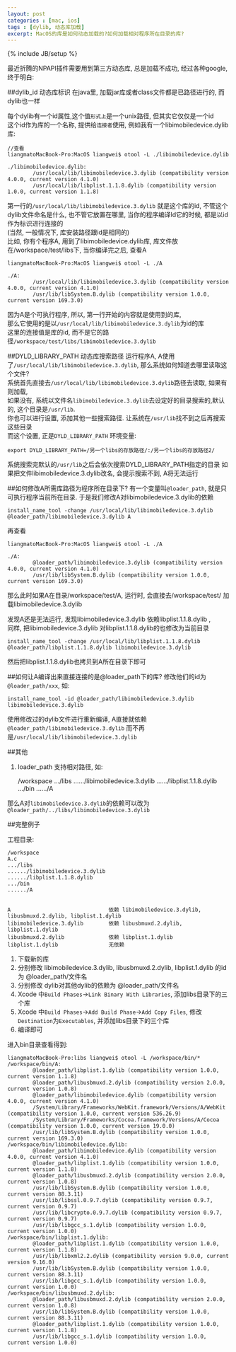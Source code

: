 ```yaml
---
layout: post
categories : [mac, ios]
tags : [dylib, 动态库加载]
excerpt: MacOS的库是如何动态加载的?如何加载相对程序所在目录的库?
---
```

{% include JB/setup %}

最近折腾的NPAPI插件需要用到第三方动态库, 总是加载不成功, 经过各种google, 终于明白:

##dylib_id  动态库标识
在java里, 加载jar库或者class文件都是已路径进行的, 而dylib也一样

每个dylib有一个id属性,这个值`形式上`是一个unix路径, 但其实它仅仅是一个id  
这个id作为库的一个名称, 提供给`连接者`使用, 例如我有一个libimobiledevice.dylib 库:

    //查看
    liangmatoMacBook-Pro:MacOS liangwei$ otool -L ./libimobiledevice.dylib
    
    ./libimobiledevice.dylib:
            /usr/local/lib/libimobiledevice.3.dylib (compatibility version 4.0.0, current version 4.1.0)
            /usr/local/lib/libplist.1.1.8.dylib (compatibility version 1.0.0, current version 1.1.8)
            
第一行的`/usr/local/lib/libimobiledevice.3.dylib` 就是这个库的id, 
不管这个dylib文件命名是什么, 也不管它放置在哪里, 当你的程序编译ld它的时候, 都是以id作为标识进行连接的  
(当然, 一般情况下, 库安装路径跟id是相同的)  
比如, 你有个程序A, 用到了libimobiledevice.dylib库, 库文件放在/workspace/test/libs下, 当你编译完之后, 查看A  

    liangmatoMacBook-Pro:MacOS liangwei$ otool -L ./A
        
    ./A:
            /usr/local/lib/libimobiledevice.3.dylib (compatibility version 4.0.0, current version 4.1.0)
            /usr/lib/libSystem.B.dylib (compatibility version 1.0.0, current version 169.3.0)

因为A是个可执行程序, 所以, 第一行开始的内容就是使用到的库,  
那么它使用的是以`/usr/local/lib/libimobiledevice.3.dylib`为id的库  
这里的连接值是库的id, 而不是它的路径`/workspace/test/libs/libimobiledevice.3.dylib`

##DYLD_LIBRARY_PATH 动态库搜索路径
运行程序A, A使用了`/usr/local/lib/libimobiledevice.3.dylib`, 那么系统如何知道去哪里读取这个文件?     
系统首先直接去`/usr/local/lib/libimobiledevice.3.dylib`路径去读取, 如果有则加载,     
如果没有, 系统以文件名`libimobiledevice.3.dylib`去设定好的目录搜索的,默认的, 这个目录是`/usr/lib`.     
你也可以进行设置, 添加其他一些搜索路径. 让系统在`/usr/lib`找不到之后再搜索这些目录      
而这个设置, 正是`DYLD_LIBRARY_PATH` 环境变量:   

    export DYLD_LIBRARY_PATH=/另一个libs的存放路径/:/另一个libs的存放路径2/

系统搜索完默认的`/usr/lib`之后会依次搜索DYLD_LIBRARY_PATH指定的目录
如果把文件libimobiledevice.3.dylib改名, 会提示搜索不到, A将无法运行

##如何修改A所需库路径为程序所在目录下?
有一个变量叫`@loader_path`, 就是只可执行程序当前所在目录. 于是我们修改A对libimobiledevice.3.dylib的依赖

    install_name_tool -change /usr/local/lib/libimobiledevice.3.dylib @loader_path/libimobiledevice.3.dylib A
    
再查看

    liangmatoMacBook-Pro:MacOS liangwei$ otool -L ./A
            
    ./A:
            @loader_path/libimobiledevice.3.dylib (compatibility version 4.0.0, current version 4.1.0)
            /usr/lib/libSystem.B.dylib (compatibility version 1.0.0, current version 169.3.0)
                
那么此时如果A在目录/workspace/test/A, 运行时, 会直接去/workspace/test/ 加载libimobiledevice.3.dylib

发现A还是无法运行, 发现libimobiledevice.3.dylib 依赖libplist.1.1.8.dylib ,  
同样, 把libimobiledevice.3.dylib 对libplist.1.1.8.dylib的也修改为当前目录

    install_name_tool -change /usr/local/lib/libplist.1.1.8.dylib @loader_path/libplist.1.1.8.dylib libimobiledevice.3.dylib

然后把libplist.1.1.8.dylib也拷贝到A所在目录下即可

##如何让A编译出来直接连接的是@loader_path下的库?
修改他们的id为`@loader_path/xxx`, 如:

    install_name_tool -id @loader_path/libimobiledevice.3.dylib libimobiledevice.3.dylib
    
使用修改过的dylib文件进行重新编译, A直接就依赖`@loader_path/libimobiledevice.3.dylib` 而不再是`/usr/local/lib/libimobiledevice.3.dylib`

##其他
1. loader_path 支持相对路径, 如:

    /workspace
    .../libs
    ....../libimobiledevice.3.dylib
    ....../libplist.1.1.8.dylib
    .../bin
    ....../A

那么A对`libimobiledevice.3.dylib`的依赖可以改为`@loader_path/../libs/libimobiledevice.3.dylib`

##完整例子

工程目录:

    /workspace
    A.c
    .../libs
    ....../libimobiledevice.3.dylib
    ....../libplist.1.1.8.dylib
    .../bin
    ....../A


    A                               依赖 libimobiledevice.3.dylib, libusbmuxd.2.dylib, libplist.1.dylib    
    libimobiledevice.3.dylib        依赖 libusbmuxd.2.dylib, libplist.1.dylib    
    libusbmuxd.2.dylib              依赖 libplist.1.dylib    
    libplist.1.dylib                无依赖    

1) 下载新的库   
2) 分别修改 libimobiledevice.3.dylib, libusbmuxd.2.dylib, libplist.1.dylib 的id为 @loader_path/文件名    
3) 分别修改 dylib对其他dylib的依赖为 @loader_path/文件名    
4) Xcode 中`Build Phases`->`Link Binary With Libraries`, 添加libs目录下的三个库    
5) Xcode 中`Build Phases`->`Add Build Phase`->`Add Copy Files`, 修改`Destination`为`Executables`, 并添加libs目录下的三个库   
6) 编译即可   

进入bin目录查看得到:

    liangmatoMacBook-Pro:libs liangwei$ otool -L /workspace/bin/*
    /workspace/bin/A:
            @loader_path/libplist.1.dylib (compatibility version 1.0.0, current version 1.1.8)
            @loader_path/libusbmuxd.2.dylib (compatibility version 2.0.0, current version 1.0.8)
            @loader_path/libimobiledevice.dylib (compatibility version 4.0.0, current version 4.1.0)
            /System/Library/Frameworks/WebKit.framework/Versions/A/WebKit (compatibility version 1.0.0, current version 536.26.9)
            /System/Library/Frameworks/Cocoa.framework/Versions/A/Cocoa (compatibility version 1.0.0, current version 19.0.0)
            /usr/lib/libSystem.B.dylib (compatibility version 1.0.0, current version 169.3.0)
    /workspace/bin/libimobiledevice.dylib:
            @loader_path/libimobiledevice.dylib (compatibility version 4.0.0, current version 4.1.0)
            @loader_path/libplist.1.dylib (compatibility version 1.0.0, current version 1.1.8)
            @loader_path/libusbmuxd.2.dylib (compatibility version 2.0.0, current version 1.0.8)
            /usr/lib/libSystem.B.dylib (compatibility version 1.0.0, current version 88.3.11)
            /usr/lib/libssl.0.9.7.dylib (compatibility version 0.9.7, current version 0.9.7)
            /usr/lib/libcrypto.0.9.7.dylib (compatibility version 0.9.7, current version 0.9.7)
            /usr/lib/libgcc_s.1.dylib (compatibility version 1.0.0, current version 1.0.0)
    /workspace/bin/libplist.1.dylib:
            @loader_path/libplist.1.dylib (compatibility version 1.0.0, current version 1.1.8)
            /usr/lib/libxml2.2.dylib (compatibility version 9.0.0, current version 9.16.0)
            /usr/lib/libSystem.B.dylib (compatibility version 1.0.0, current version 88.3.11)
            /usr/lib/libgcc_s.1.dylib (compatibility version 1.0.0, current version 1.0.0)
    /workspace/bin/libusbmuxd.2.dylib:
            @loader_path/libusbmuxd.2.dylib (compatibility version 2.0.0, current version 1.0.8)
            /usr/lib/libSystem.B.dylib (compatibility version 1.0.0, current version 88.3.11)
            @loader_path/libplist.1.dylib (compatibility version 1.0.0, current version 1.1.8)
            /usr/lib/libgcc_s.1.dylib (compatibility version 1.0.0, current version 1.0.0)

    